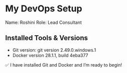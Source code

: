 # My DevOps Setup

Name: Roshini
Role: Lead Consultant

## Installed Tools & Versions
- Git version: git version 2.49.0.windows.1
- Docker version 28.1.1, build 4eba377

✅ I have installed Git and Docker and I’m ready to begin!
